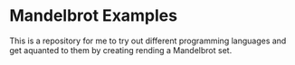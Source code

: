 # Mandelbrot Examples 

This is a repository for me to try out different programming languages and get aquanted to them by creating rending
a Mandelbrot set. 

